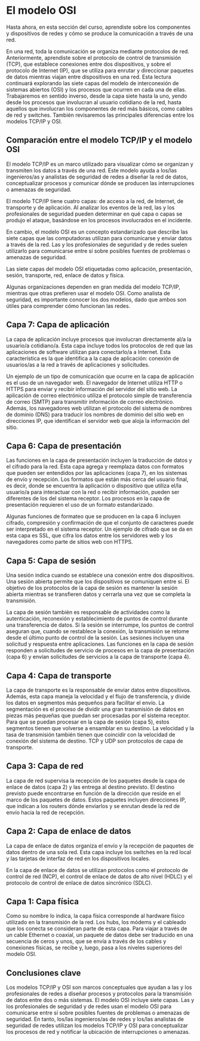 # El modelo OSI

Hasta ahora, en esta sección del curso, aprendiste sobre los componentes y dispositivos de redes y cómo se produce la comunicación a través de una red.

En una red, toda la comunicación se organiza mediante protocolos de red. Anteriormente, aprendiste sobre el protocolo de control de transmisión (TCP), que establece conexiones entre dos dispositivos, y sobre el protocolo de Internet (IP), que se utiliza para enrutar y direccionar paquetes de datos mientras viajan entre dispositivos en una red. Esta lectura continuará explorando las siete capas del modelo de interconexión de sistemas abiertos (OSI) y los procesos que ocurren en cada una de ellas. Trabajaremos en sentido inverso, desde la capa siete hasta la uno, yendo desde los procesos que involucran al usuario cotidiano de la red, hasta aquellos que involucran los componentes de red más básicos, como cables de red y switches. También revisaremos las principales diferencias entre los modelos TCP/IP y OSI.

## Comparación entre el modelo TCP/IP y el modelo OSI

El modelo TCP/IP es un marco utilizado para visualizar cómo se organizan y transmiten los datos a través de una red. Este modelo ayuda a los/las ingenieros/as y analistas de seguridad de redes a diseñar la red de datos, conceptualizar procesos y comunicar dónde se producen las interrupciones o amenazas de seguridad.

El modelo TCP/IP tiene cuatro capas: de acceso a la red, de Internet, de transporte y de aplicación. Al analizar los eventos de la red, las y los profesionales de seguridad pueden determinar en qué capa o capas se produjo el ataque, basándose en los procesos involucrados en el incidente.

En cambio, el modelo OSI es un concepto estandarizado que describe las siete capas que las computadoras utilizan para comunicarse y enviar datos a través de la red. Las y los profesionales de seguridad y de redes suelen utilizarlo para comunicarse entre sí sobre posibles fuentes de problemas o amenazas de seguridad.

Las siete capas del modelo OSI etiquetadas como aplicación, presentación, sesión, transporte, red, enlace de datos y física.

Algunas organizaciones dependen en gran medida del modelo TCP/IP, mientras que otras prefieren usar el modelo OSI. Como analista de seguridad, es importante conocer los dos modelos, dado que ambos son útiles para comprender cómo funcionan las redes.

## Capa 7: Capa de aplicación

La capa de aplicación incluye procesos que involucran directamente al/a la usuario/a cotidiano/a. Esta capa incluye todos los protocolos de red que las aplicaciones de software utilizan para conectarlo/a a Internet. Esta característica es la que identifica a la capa de aplicación: conexión de usuarios/as a la red a través de aplicaciones y solicitudes.

Un ejemplo de un tipo de comunicación que ocurre en la capa de aplicación es el uso de un navegador web. El navegador de Internet utiliza HTTP o HTTPS para enviar y recibir información del servidor del sitio web. La aplicación de correo electrónico utiliza el protocolo simple de transferencia de correo (SMTP) para transmitir información de correo electrónico. Además, los navegadores web utilizan el protocolo del sistema de nombres de dominio (DNS) para traducir los nombres de dominio del sitio web en direcciones IP, que identifican el servidor web que aloja la información del sitio.

## Capa 6: Capa de presentación

Las funciones en la capa de presentación incluyen la traducción de datos y el cifrado para la red. Esta capa agrega y reemplaza datos con formatos que pueden ser entendidos por las aplicaciones (capa 7), en los sistemas de envío y recepción. Los formatos que están más cerca del usuario final, es decir, donde se encuentra la aplicación o dispositivo que utiliza el/la usuario/a para interactuar con la red o recibir información, pueden ser diferentes de los del sistema receptor. Los procesos en la capa de presentación requieren el uso de un formato estandarizado.

Algunas funciones de formateo que se producen en la capa 6 incluyen cifrado, compresión y confirmación de que el conjunto de caracteres puede ser interpretado en el sistema receptor. Un ejemplo de cifrado que se da en esta capa es SSL, que cifra los datos entre los servidores web y los navegadores como parte de sitios web con HTTPS.

## Capa 5: Capa de sesión

Una sesión indica cuando se establece una conexión entre dos dispositivos. Una sesión abierta permite que los dispositivos se comuniquen entre sí. El objetivo de los protocolos de la capa de sesión es mantener la sesión abierta mientras se transfieren datos y cerrarla una vez que se completa la transmisión.

La capa de sesión también es responsable de actividades como la autenticación, reconexión y establecimiento de puntos de control durante una transferencia de datos. Si la sesión se interrumpe, los puntos de control aseguran que, cuando se restablece la conexión, la transmisión se retome desde el último punto de control de la sesión. Las sesiones incluyen una solicitud y respuesta entre aplicaciones. Las funciones en la capa de sesión responden a solicitudes de servicio de procesos en la capa de presentación (capa 6) y envían solicitudes de servicios a la capa de transporte (capa 4).

## Capa 4: Capa de transporte

La capa de transporte es la responsable de enviar datos entre dispositivos. Además, esta capa maneja la velocidad y el flujo de transferencia, y divide los datos en segmentos más pequeños para facilitar el envío. La segmentación es el proceso de dividir una gran transmisión de datos en piezas más pequeñas que puedan ser procesadas por el sistema receptor. Para que se puedan procesar en la capa de sesión (capa 5), estos segmentos tienen que volverse a ensamblar en su destino. La velocidad y la tasa de transmisión también tienen que coincidir con la velocidad de conexión del sistema de destino. TCP y UDP son protocolos de capa de transporte.

## Capa 3: Capa de red

La capa de red supervisa la recepción de los paquetes desde la capa de enlace de datos (capa 2) y las entrega al destino previsto. El destino previsto puede encontrarse en función de la dirección que reside en el marco de los paquetes de datos. Estos paquetes incluyen direcciones IP, que indican a los routers dónde enviarlos y se enrutan desde la red de envío hacia la red de recepción.

## Capa 2: Capa de enlace de datos

La capa de enlace de datos organiza el envío y la recepción de paquetes de datos dentro de una sola red. Esta capa incluye los switches en la red local y las tarjetas de interfaz de red en los dispositivos locales.

En la capa de enlace de datos se utilizan protocolos como el protocolo de control de red (NCP), el control de enlace de datos de alto nivel (HDLC) y el protocolo de control de enlace de datos sincrónico (SDLC).

## Capa 1: Capa física

Como su nombre lo indica, la capa física corresponde al hardware físico utilizado en la transmisión de la red. Los hubs, los módems y el cableado que los conecta se consideran parte de esta capa. Para viajar a través de un cable Ethernet o coaxial, un paquete de datos debe ser traducido en una secuencia de ceros y unos, que se envía a través de los cables y conexiones físicas, se recibe y, luego, pasa a los niveles superiores del modelo OSI.

## Conclusiones clave

Los modelos TCP/IP y OSI son marcos conceptuales que ayudan a las y los profesionales de redes a diseñar procesos y protocolos para la transmisión de datos entre dos o más sistemas. El modelo OSI incluye siete capas. Las y los profesionales de seguridad y de redes usan el modelo OSI para comunicarse entre sí sobre posibles fuentes de problemas o amenazas de seguridad. En tanto, los/las ingenieros/as de redes y los/las analistas de seguridad de redes utilizan los modelos TCP/IP y OSI para conceptualizar los procesos de red y notificar la ubicación de interrupciones o amenazas.
